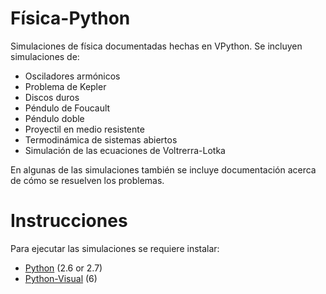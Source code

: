 Física-Python
=============

Simulaciones de física documentadas hechas en VPython. Se incluyen simulaciones de:

* Osciladores armónicos
* Problema de Kepler
* Discos duros
* Péndulo de Foucault
* Péndulo doble
* Proyectil en medio resistente
* Termodinámica de sistemas abiertos
* Simulación de las ecuaciones de Voltrerra-Lotka

En algunas de las simulaciones también se incluye documentación acerca de cómo se resuelven los problemas.

Instrucciones
========

Para ejecutar las simulaciones se requiere instalar:

* [Python](http://www.python.org/download/) (2.6 or 2.7)
* [Python-Visual](http://www.vpython.org/) (6)

